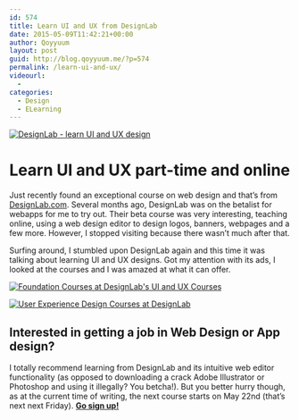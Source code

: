 ```yaml
---
id: 574
title: Learn UI and UX from DesignLab
date: 2015-05-09T11:42:21+00:00
author: Qoyyuum
layout: post
guid: http://blog.qoyyuum.me/?p=574
permalink: /learn-ui-and-ux/
videourl:
  - 
categories:
  - Design
  - ELearning
---
```

<a href="http://blog.qoyyuum.me/endorses/designlab/" target="_blank" rel="nofollow"><img class="aligncenter wp-image-576 size-full" src="http://i0.wp.com/blog.qoyyuum.me/wp-content/uploads/2015/05/designlab.png?fit=416%2C324" alt="DesignLab -  learn UI and UX design" srcset="http://i0.wp.com/blog.qoyyuum.me/wp-content/uploads/2015/05/designlab.png?resize=300%2C234 300w, http://i0.wp.com/blog.qoyyuum.me/wp-content/uploads/2015/05/designlab.png?w=416 416w" sizes="(max-width: 416px) 100vw, 416px" data-recalc-dims="1" /></a>

# Learn UI and UX part-time and online

Just recently found an exceptional course on web design and that&#8217;s from <a class="thirstylink" href="http://blog.qoyyuum.me/endorses/designlab/" target="_blank" rel="nofollow">DesignLab.com</a>. Several months ago, DesignLab was on the betalist for webapps for me to try out. Their beta course was very interesting, teaching online, using a web design editor to design logos, banners, webpages and a few more. However, I stopped visiting because there wasn&#8217;t much after that.

Surfing around, I stumbled upon DesignLab again and this time it was talking about learning UI and UX designs. Got my attention with its ads, I looked at the courses and I was amazed at what it can offer.

<a href="http://blog.qoyyuum.me/endorses/designlab/" target="_blank" rel="nofollow"><img class="aligncenter wp-image-577 size-large" src="http://i2.wp.com/blog.qoyyuum.me/wp-content/uploads/2015/05/foundation-designlab-1024x611.png?fit=676%2C403" alt="Foundation Courses at DesignLab's UI and UX Courses" srcset="http://i2.wp.com/blog.qoyyuum.me/wp-content/uploads/2015/05/foundation-designlab.png?resize=300%2C179 300w, http://i2.wp.com/blog.qoyyuum.me/wp-content/uploads/2015/05/foundation-designlab.png?resize=1024%2C611 1024w, http://i2.wp.com/blog.qoyyuum.me/wp-content/uploads/2015/05/foundation-designlab.png?resize=676%2C404 676w, http://i2.wp.com/blog.qoyyuum.me/wp-content/uploads/2015/05/foundation-designlab.png?w=1072 1072w" sizes="(max-width: 676px) 100vw, 676px" data-recalc-dims="1" /></a>

<a href="http://blog.qoyyuum.me/endorses/designlab/" target="_blank" rel="nofollow"><img class="aligncenter wp-image-578 size-large" src="http://i2.wp.com/blog.qoyyuum.me/wp-content/uploads/2015/05/UX-designlab-1024x620.png?fit=676%2C409" alt="User Experience Design Courses at DesignLab" srcset="http://i2.wp.com/blog.qoyyuum.me/wp-content/uploads/2015/05/UX-designlab.png?resize=300%2C182 300w, http://i2.wp.com/blog.qoyyuum.me/wp-content/uploads/2015/05/UX-designlab.png?resize=1024%2C620 1024w, http://i2.wp.com/blog.qoyyuum.me/wp-content/uploads/2015/05/UX-designlab.png?resize=676%2C409 676w, http://i2.wp.com/blog.qoyyuum.me/wp-content/uploads/2015/05/UX-designlab.png?w=1050 1050w" sizes="(max-width: 676px) 100vw, 676px" data-recalc-dims="1" /></a>

## Interested in getting a job in Web Design or App design?

I totally recommend learning from DesignLab and its intuitive web editor functionality (as opposed to downloading a crack Adobe Illustrator or Photoshop and using it illegally? You betcha!). But you better hurry though, as at the current time of writing, the next course starts on May 22nd (that&#8217;s next next Friday). <a class="thirstylink" href="http://blog.qoyyuum.me/endorses/designlab/" target="_blank" rel="nofollow"><strong>Go sign up!</strong></a>